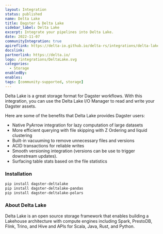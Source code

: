 ```yaml
---
layout: Integration
status: published
name: Delta Lake
title: Dagster & Delta Lake
sidebar_label: Delta Lake
excerpt: Integrate your pipelines into Delta Lake.
date: 2022-11-07
communityIntegration: true
apireflink: https://delta-io.github.io/delta-rs/integrations/delta-lake-dagster/
docslink:
partnerlink: https://delta.io/
logo: /integrations/DeltaLake.svg
categories:
  - Storage
enabledBy:
enables:
tags: [community-supported, storage]
---
```


Delta Lake is a great storage format for Dagster workflows. With this integration, you can use the Delta Lake I/O Manager to read and write your Dagster assets.

Here are some of the benefits that Delta Lake provides Dagster users:

- Native PyArrow integration for lazy computation of large datasets
- More efficient querying with file skipping with Z Ordering and liquid clustering
- Built-in vacuuming to remove unnecessary files and versions
- ACID transactions for reliable writes
- Smooth versioning integration (versions can be use to trigger downstream updates).
- Surfacing table stats based on the file statistics

### Installation

```bash
pip install dagster-deltalake
pip install dagster-deltalake-pandas
pip install dagster-deltalake-polars
```

### About Delta Lake

Delta Lake is an open source storage framework that enables building a Lakehouse architecture with compute engines including Spark, PrestoDB, Flink, Trino, and Hive and APIs for Scala, Java, Rust, and Python.
